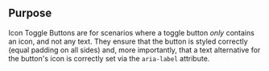 ## Purpose

Icon Toggle Buttons are for scenarios where a toggle button _only_ contains an icon, and not any text. They ensure that the button is styled correctly (equal padding on all sides) and, more importantly, that a text alternative for the button's icon is correctly set via the `aria-label` attribute.
